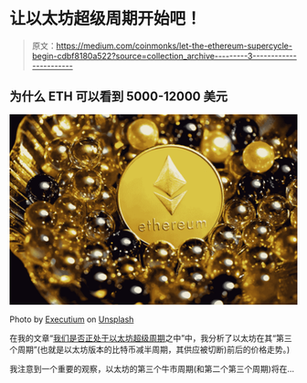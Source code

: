 # 让以太坊超级周期开始吧！

> 原文：<https://medium.com/coinmonks/let-the-ethereum-supercycle-begin-cdbf8180a522?source=collection_archive---------3----------------------->

## 为什么 ETH 可以看到 5000-12000 美元

![](img/12de5afa94729567e2b9840c06e30afc.png)

Photo by [Executium](https://unsplash.com/@executium?utm_source=unsplash&utm_medium=referral&utm_content=creditCopyText) on [Unsplash](https://unsplash.com/s/photos/ethereum?utm_source=unsplash&utm_medium=referral&utm_content=creditCopyText)

在我的文章“[我们是否正处于以太坊超级周期](/coinmonks/are-we-in-the-midst-of-an-ethereum-supercycle-be0b7eb75cf4)之中”中，我分析了以太坊在其“第三个周期”(也就是以太坊版本的比特币减半周期，其供应被切断)前后的价格走势。)

我注意到一个重要的观察，以太坊的第三个牛市周期(和第二个第三个周期)将在…